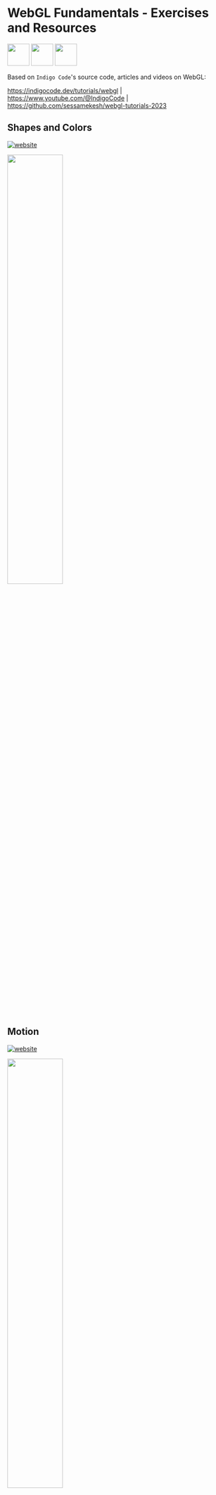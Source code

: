 # WebGL Fundamentals - Exercises and Resources

<img width="50" src="https://github.com/clodoN1109/webGL_fundamentals_exercises/assets/104923248/ce8d1197-ad6a-4f11-b383-5fb8caa09bee" />
<img width="50" src="https://github.com/clodoN1109/webGL_fundamentals_exercises/assets/104923248/e2627385-a229-42cc-b061-c66b6dbe9411" />
<img width="50" src="https://github.com/clodoN1109/webGL_fundamentals_exercises/assets/104923248/cf39bdda-a034-4495-8cc8-d9561a7fd846" />





Based on `Indigo Code`'s source code, articles and videos on WebGL:

https://indigocode.dev/tutorials/webgl | https://www.youtube.com/@IndigoCode | https://github.com/sessamekesh/webgl-tutorials-2023

##

## Shapes and Colors

<a href="https://clodon1109.github.io/webGL_fundamentals/01-shapes/index.html">![website](https://img.shields.io/badge/Github_Pages-Shapes_and_Colors-blue)</a>

<a href="https://clodon1109.github.io/webGL_fundamentals/02-motion/index.html">

  <img width="50%" src="https://github.com/clodoN1109/webGL_fundamentals_exercises/assets/104923248/3822bdcd-895e-42b0-a144-11e967bd4398" />

</a>

## Motion
<a href="https://clodon1109.github.io/webGL_fundamentals/02-motion/index.html">![website](https://img.shields.io/badge/Github_Pages-Motion_on_WebGL-blue)</a>

<a href="https://clodon1109.github.io/webGL_fundamentals/02-motion/index.html">

  <img width="50%" src="https://github.com/clodoN1109/webGL_fundamentals/assets/104923248/8bee7221-1615-4716-9d1b-7ba80d378e5c" />

</a>

## 3D Fundamentals

<a href="https://clodon1109.github.io/webGL_fundamentals/03-intro-to-3d/index.html">![website](https://img.shields.io/badge/Github_Pages-Intro_to_3D-blue)</a>

<a href="https://clodon1109.github.io/webGL_fundamentals/02-motion/index.html">

  <img width="50%" src="https://github.com/clodoN1109/webGL_fundamentals/assets/104923248/5dd26d9e-7cde-43ee-8fdf-0fc60822a91b" />

</a>

# Recommended resources for learning

- https://webgl2fundamentals.org/
- https://www.scratchapixel.com/
- https://indigocode.dev/tutorials/webgl
- https://www.youtube.com/@IndigoCode
- https://www.youtube.com/watch?v=f-9LEoYYvE4

